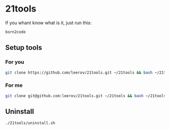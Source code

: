 # 21tools
If you whant know what is it, just run this:
```bash
born2code
```
## Setup tools
### For you
``` bash
git clone https://github.com/leerov/21tools.git ~/21tools && bash ~/21tools/setup.sh
```
### For me
``` bash
git clone git@github.com:leerov/21tools.git ~/21tools && bash ~/21tools/setup.sh
```
## Uninstall
```
./21tools/uninstall.sh
```
